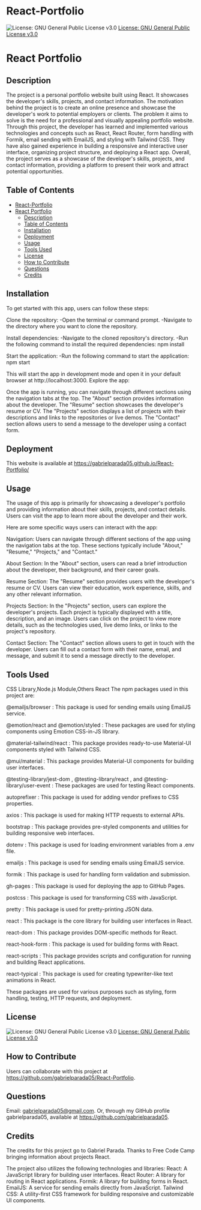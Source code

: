 # React-Portfolio


![License: GNU General Public License v3.0](https://img.shields.io/badge/License-GPLv3-blue.svg)
[License: GNU General Public License v3.0](https://www.gnu.org/licenses/gpl-3.0)

# React Portfolio

## Description
The project is a personal portfolio website built using React. It showcases the developer's skills, projects, and contact information. The motivation behind the project is to create an online presence and showcase the developer's work to potential employers or clients. The problem it aims to solve is the need for a professional and visually appealing portfolio website.            Through this project, the developer has learned and implemented various technologies and concepts such as React, React Router, form handling with Formik, email sending with EmailJS, and styling with Tailwind CSS. They have also gained experience in building a responsive and interactive user interface, organizing project structure, and deploying a React app. Overall, the project serves as a showcase of the developer's skills, projects, and contact information, providing a platform to present their work and attract potential opportunities.

## Table of Contents

- [React-Portfolio](#react-portfolio)
- [React Portfolio](#react-portfolio-1)
  - [Description](#description)
  - [Table of Contents](#table-of-contents)
  - [Installation](#installation)
  - [Deployment](#deployment)
  - [Usage](#usage)
  - [Tools Used](#tools-used)
  - [License](#license)
  - [How to Contribute](#how-to-contribute)
  - [Questions](#questions)
  - [Credits](#credits)

## Installation 
To get started with this app, users can follow these steps:

Clone the repository:
-Open the terminal or command prompt.
-Navigate to the directory where you want to clone the repository.

Install dependencies:
-Navigate to the cloned repository's directory.
-Run the following command to install the required dependencies:
npm install

Start the application:
-Run the following command to start the application:
npm start

This will start the app in development mode and open it in your default browser at http://localhost:3000.
Explore the app:

Once the app is running, you can navigate through different sections using the navigation tabs at the top.
The "About" section provides information about the developer.
The "Resume" section showcases the developer's resume or CV.
The "Projects" section displays a list of projects with their descriptions and links to the repositories or live demos.
The "Contact" section allows users to send a message to the developer using a contact form.

## Deployment
This website is available at https://gabrielparada05.github.io/React-Portfolio/

## Usage
The usage of this app is primarily for showcasing a developer's portfolio and providing information about their skills, projects, and contact details. Users can visit the app to learn more about the developer and their work.

Here are some specific ways users can interact with the app:

Navigation:
Users can navigate through different sections of the app using the navigation tabs at the top. These sections typically include "About," "Resume," "Projects," and "Contact."

About Section:
In the "About" section, users can read a brief introduction about the developer, their background, and their career goals.

Resume Section:
The "Resume" section provides users with the developer's resume or CV. Users can view their education, work experience, skills, and any other relevant information.

Projects Section:
In the "Projects" section, users can explore the developer's projects. Each project is typically displayed with a title, description, and an image. Users can click on the project to view more details, such as the technologies used, live demo links, or links to the project's repository.

Contact Section:
The "Contact" section allows users to get in touch with the developer. Users can fill out a contact form with their name, email, and message, and submit it to send a message directly to the developer.



## Tools Used
CSS Library,Node.js Module,Others
React
The npm packages used in this project are:

@emailjs/browser
: This package is used for sending emails using EmailJS service.

@emotion/react
 and 
@emotion/styled
: These packages are used for styling components using Emotion CSS-in-JS library.

@material-tailwind/react
: This package provides ready-to-use Material-UI components styled with Tailwind CSS.

@mui/material
: This package provides Material-UI components for building user interfaces.

@testing-library/jest-dom
, 
@testing-library/react
, and 
@testing-library/user-event
: These packages are used for testing React components.

autoprefixer
: This package is used for adding vendor prefixes to CSS properties.

axios
: This package is used for making HTTP requests to external APIs.

bootstrap
: This package provides pre-styled components and utilities for building responsive web interfaces.

dotenv
: This package is used for loading environment variables from a 
.env
 file.

emailjs
: This package is used for sending emails using EmailJS service.

formik
: This package is used for handling form validation and submission.

gh-pages
: This package is used for deploying the app to GitHub Pages.

postcss
: This package is used for transforming CSS with JavaScript.

pretty
: This package is used for pretty-printing JSON data.

react
: This package is the core library for building user interfaces in React.

react-dom
: This package provides DOM-specific methods for React.

react-hook-form
: This package is used for building forms with React.

react-scripts
: This package provides scripts and configuration for running and building React applications.

react-typical
: This package is used for creating typewriter-like text animations in React.

These packages are used for various purposes such as styling, form handling, testing, HTTP requests, and deployment.

## License
![License: GNU General Public License v3.0](https://img.shields.io/badge/License-GPLv3-blue.svg)
[License: GNU General Public License v3.0](https://www.gnu.org/licenses/gpl-3.0)


## How to Contribute  
Users can collaborate with this project at https://github.com/gabrielparada05/React-Portfolio.

## Questions 
 Email: [gabrielparada05@gmail.com](mailto:gabrielparada05@gmail.com). Or, through my GitHub profile gabrielparada05, available at https://github.com/gabrielparada05.


## Credits
The credits for this project go to Gabriel Parada. Thanks to Free Code Camp bringing information about projects React.  

The project also utilizes the following technologies and libraries:
React: A JavaScript library for building user interfaces.
React Router: A library for routing in React applications.
Formik: A library for building forms in React.
EmailJS: A service for sending emails directly from JavaScript.
Tailwind CSS: A utility-first CSS framework for building responsive and customizable UI components.


